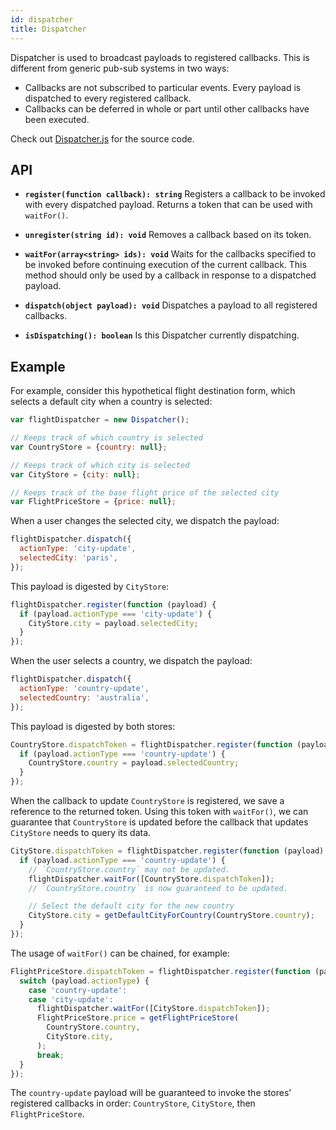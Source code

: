 ```yaml
---
id: dispatcher
title: Dispatcher
---
```


Dispatcher is used to broadcast payloads to registered callbacks. This is different from generic pub-sub systems in two ways:

- Callbacks are not subscribed to particular events. Every payload is dispatched to every registered callback.
- Callbacks can be deferred in whole or part until other callbacks have been executed.

Check out [Dispatcher.js](https://github.com/facebookarchive/flux/blob/master/src/Dispatcher.js) for the source code.

## API

- **`register(function callback): string`** Registers a callback to be invoked with every dispatched payload. Returns a token that can be used with `waitFor()`.

- **`unregister(string id): void`** Removes a callback based on its token.

- **`waitFor(array<string> ids): void`** Waits for the callbacks specified to be invoked before continuing execution of the current callback. This method should only be used by a callback in response to a dispatched payload.

- **`dispatch(object payload): void`** Dispatches a payload to all registered callbacks.

- **`isDispatching(): boolean`** Is this Dispatcher currently dispatching.

## Example

For example, consider this hypothetical flight destination form, which selects a default city when a country is selected:

```js
var flightDispatcher = new Dispatcher();

// Keeps track of which country is selected
var CountryStore = {country: null};

// Keeps track of which city is selected
var CityStore = {city: null};

// Keeps track of the base flight price of the selected city
var FlightPriceStore = {price: null};
```

When a user changes the selected city, we dispatch the payload:

```js
flightDispatcher.dispatch({
  actionType: 'city-update',
  selectedCity: 'paris',
});
```

This payload is digested by `CityStore`:

```js
flightDispatcher.register(function (payload) {
  if (payload.actionType === 'city-update') {
    CityStore.city = payload.selectedCity;
  }
});
```

When the user selects a country, we dispatch the payload:

```js
flightDispatcher.dispatch({
  actionType: 'country-update',
  selectedCountry: 'australia',
});
```

This payload is digested by both stores:

```js
CountryStore.dispatchToken = flightDispatcher.register(function (payload) {
  if (payload.actionType === 'country-update') {
    CountryStore.country = payload.selectedCountry;
  }
});
```

When the callback to update `CountryStore` is registered, we save a reference to the returned token. Using this token with `waitFor()`, we can guarantee that `CountryStore` is updated before the callback that updates `CityStore` needs to query its data.

```js
CityStore.dispatchToken = flightDispatcher.register(function (payload) {
  if (payload.actionType === 'country-update') {
    // `CountryStore.country` may not be updated.
    flightDispatcher.waitFor([CountryStore.dispatchToken]);
    // `CountryStore.country` is now guaranteed to be updated.

    // Select the default city for the new country
    CityStore.city = getDefaultCityForCountry(CountryStore.country);
  }
});
```

The usage of `waitFor()` can be chained, for example:

```js
FlightPriceStore.dispatchToken = flightDispatcher.register(function (payload) {
  switch (payload.actionType) {
    case 'country-update':
    case 'city-update':
      flightDispatcher.waitFor([CityStore.dispatchToken]);
      FlightPriceStore.price = getFlightPriceStore(
        CountryStore.country,
        CityStore.city,
      );
      break;
  }
});
```

The `country-update` payload will be guaranteed to invoke the stores' registered callbacks in order: `CountryStore`, `CityStore`, then `FlightPriceStore`.

